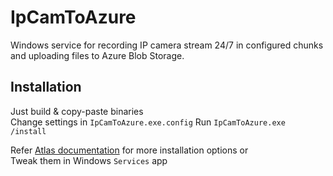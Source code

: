 # IpCamToAzure

Windows service for recording IP camera stream 24/7 in configured chunks and uploading files to Azure Blob Storage.  

## Installation

Just build & copy-paste binaries  
Change settings in `IpCamToAzure.exe.config`
Run `IpCamToAzure.exe /install`  

Refer [Atlas documentation](http://atlas.codeplex.com/documentation) for more installation options or  
Tweak them in Windows `Services` app